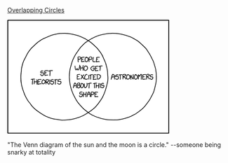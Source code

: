 [Overlapping Circles](https://xkcd.com/2769)

![Overlapping Circles](./random_comic.png)

"The Venn diagram of the sun and the moon is a circle." --someone being snarky at totality

